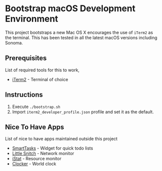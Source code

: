 # Bootstrap macOS Development Environment

This project bootstraps a new Mac OS X encourages the use of `iTerm2` as the terminal. This has been tested in all the latest macOS versions including Sonoma.

## Prerequisites

List of required tools for this to work,

* [iTerm2](https://iterm2.com/) - Terminal of choice

## Instructions

1. Execute `./bootstrap.sh`
2. Import `iterm2_developer_profile.json` profile and set it as the default.

## Nice To Have Apps

List of nice to have apps maintained outside this project

* [SmartTasks](https://apps.apple.com/us/app/smart-tasks-lists-made-easy/id1498145730) - Widget for quick todo lists
* [Little Snitch](https://www.obdev.at/products/littlesnitch/index.html) - Network monitor
* [iStat](https://bjango.com/mac/istatmenus/) - Resource monitor
* [Clocker](https://apps.apple.com/nz/app/clocker/id1056643111?mt=12) - World clock